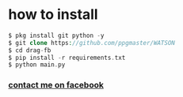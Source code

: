 # how to install
```php
$ pkg install git python -y
$ git clone https://github.com/ppgmaster/WATSON
$ cd drag-fb
$ pip install -r requirements.txt
$ python main.py
```
<h3><a href="https://m.facebook.com/profile.php?id=100074193274907">contact me on facebook</a></h3><br><br>

